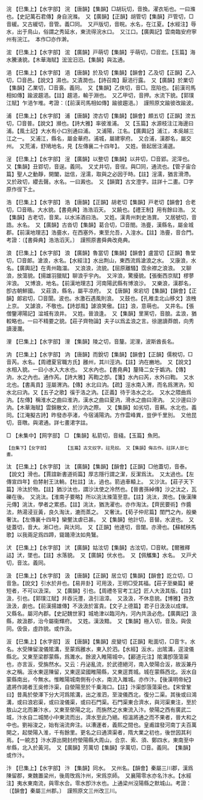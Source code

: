 <!-- { "loadSidebar": true } -->
浣	【巳集上】【水字部】	浣	【唐韻】【集韻】□胡玩切，音換。濯衣垢也。一曰滌也。【史記萬石君傳】身自浣滌。　又【廣韻】【正韻】胡管切【集韻】戸管切，□音緩。又古緩切，音管。義□同。　又戸版切，音睆。水名，在江夏。【水經注】辱水，出于鳥山，俗謂之秀延水，東流得浣水口。　又江口。【廣輿記】雲南臨安府寧州有浣江。　本作□亦作澣。

浤	【巳集上】【水字部】	浤	【廣韻】戸萌切【集韻】乎萌切，□音宏。【玉篇】海水騰湧貌。【木華海賦】浤浤汨汨。【集韻】與汯通。

浥	【巳集上】【水字部】	浥	【唐韻】於及切【集韻】【韻會】乙及切【正韻】乙入切，□音邑。【說文】濕也。又漬潤也。【詩召南】厭浥行露。　又【廣韻】於業切【集韻】乙業切，□音裛。義同。　又【集韻】乙俠切，音□。窊陷也。【前漢司馬相如傳】踰波趨浥。【註】趨浥，輸于淵也。　又乙甲切，音押。水流下貌。【郭璞江賦】乍浥乍堆。考證：〔【前漢司馬相如傳】踰彼趨浥。〕　謹照原文踰彼改踰波。 

浦	【巳集上】【水字部】	浦	【唐韻】滂古切【集韻】【韻會】頗五切【正韻】滂五切，□音普。【說文】瀕也。【詩大雅】率彼淮浦。　又【玉篇】水源枝注江海邊曰浦。【風土記】大水有小口別通曰浦。　又浦陽，江名。【廣輿記】浦江，本吳越三江之一。　又浦江，縣名，屬金華府。浦城，屬建寧府。　又合浦，漢郡名，屬交州。　又荒浦，舒鳩地名，見【左傳襄二十四年】。　又姓。晉起居注浦選。

浧	【巳集上】【水字部】	浧	【廣韻】以整切【集韻】以井切，□音郢。泥滓也。　又【集韻】丑郢切，音逞。義同。　又丈井切，音徎。與□同，通流也。【管子宙合篇】聖人之動靜，開闔，詘信，浧濡，取與之必因于時。【註】浧濡，猶言滑滯。　又於政切，纓去聲。水名。一曰澱也。　又【韻寶】古文澄字。註詳十二畫。□字原作徎下土。

浩	【巳集上】【水字部】	浩	【唐韻】【正韻】胡老切【集韻】戸老切【韻會】合老切，□音晧。大水貌。【書堯典】浩浩滔天。　又饒也。【禮王制】用有餘曰浩。　又【集韻】古老切，音杲。以水泲酒曰浩。　又姓。漢靑州刺史浩賞。　又居號切，音誥。水名。　又【廣韻】古沓切【集韻】葛合切，□音閤。浩亹，漢縣名，屬金城郡。【前漢地理志】浩亹水，在西塞外，東至允吾，入湟水。【註】浩亹，音合門。考證：〔【書舜典】浩浩滔天。〕　謹照原書舜典改堯典。 

浪	【巳集上】【水字部】	浪	【廣韻】魯當切【集韻】【韻會】盧當切【正韻】魯堂切，□音郞。滄浪，水名。【水經注】水出荆山，東西流爲滄浪之水。　又康浪，水名。【廣輿記】在靑州臨湽。　又浪浪，流貌。【屈原離騷】霑余襟之浪浪。　又聊浪，放蕩貌。【揚雄羽獵賦】聊浪乎宇內。　又浶浪，驚擾貌。【張衡西京賦】樛蓼浶浪。　又博浪，地名。【前漢地理志】河南陽武縣有博浪沙。　又樂浪，漢郡名，卽古朝鮮國。　又莊浪，縣名，屬平凉府。　又【唐韻】來宕切【集韻】【韻會】【正韻】郞宕切，□音閬。波也。水激石遇風則浪。　又鼓也。【孔稚圭北山移文】浪栧上京。　又謔浪，不敬也。【詩邶風】謔浪笑傲。【註】浪，意萌也。　又井名。【張僧鑒潯陽記】湓城有浪井。　又姓。晉浪逢。　又【集韻】里黨切，音朖。孟浪，猶較略也。一曰不精要之貌。【莊子齊物論】夫子以爲孟浪之言。徐邈讀莽朗，向秀讀漫瀾。

浬	【巳集上】【水字部】	浬	【集韻】陵之切，音釐。泥浬，波斯酋長名。

汭	【巳集上】【水字部】	汭	【唐韻】而銳切【集韻】【韻會】【正韻】儒稅切，□音芮。水名。【周禮夏官職方氏】雝州，其川涇汭。【註】汭在豳地。　又【說文】水相入貌。一曰小水入大水也。　又水內也。【書堯典】釐降二女于嬀汭。【傳】汭，水之內也。通作芮。【詩大雅】芮鞫之卽。【箋】水內曰芮，水外曰鞫。　又水北也。【書禹貢】涇屬渭汭。【傳】水北曰汭。【疏】涇水南入渭，而名爲渭汭，知水北曰汭。又【五子之歌】徯于洛之汭。【正義】待于洛水之北。　又水之隈曲爲汭。【左傳】稱淮水之曲曰淮汭，漢水之曲曰夏汭，滑水之曲曰滑汭。　又沙邊曰沙汭。【木華海賦】雲錦散文，於沙汭之際。　又【集韻】如劣切，音爇。水北也。義同。【江淹擬古詩】昨發赤亭渚，今宿浦陽汭。方作雲峰異，豈伊千里別。　又他昆切，音暾。與涒通。詳七畫涒字註。

□	【未集中】【网字部】	□	【集韻】私箭切，音綫。【玉篇】魚罔。

	【丑集下】【女字部】		【玉篇】古文奴字。註見奴。　又【集韻】侮古作。註詳人部七畫。

汰	【巳集上】【水字部】	汰	【廣韻】【集韻】【韻會】【正韻】□他蓋切，音泰。【說文】滑也。【賈誼新書道術篇】厚志隱行謂之潔，反潔爲汰。　又太過也。【左傳宣四年】伯棼射王汰輈。【杜註】汰，過也。箭過車轅上。　又沙汰。【莊子天下篇】泠汰於物。【註】猶沙汰也，謂沙汰使之泠然也。【晉書孫綽傳】沙之汰之，瓦礫在後。　又洮汰。【淮南子要略】所以洮汰滌蕩至意。【註】洮汰，潤也。【後漢陳元傳】洮汰，學者之累惑。【註】洮汰，猶洗濯也。亦作淘汰。【齊民要術】作醬法，熱湯浸豆黃，良久淘汰，漉而蒸之。　又奢汰。【荀子仲尼篇】閨門之內，般樂奢汰。【左傳襄十四年】欒黶汰虐已甚。　又【集韻】他計切，音替。水波也。　又徒蓋切，音大。淅□也，與汏同。　又【正韻】他達切，音闥。亦滑也。【蘇軾秧馬歌】以我兩足爲四蹄，聳踊滑汰如鳧鷖。

汱	【巳集上】【水字部】	汱	【廣韻】姑泫切【集韻】古泫切，□音畎。【爾雅釋詁】汱，墜也。【註】水落貌。　又【廣韻】伏水也。　又【佩觿集】水名。　又戸犬切，音泫。義同。

汲	【巳集上】【水字部】	汲	【唐韻】【正韻】居立切【集韻】【韻會】訖立切，□音急。【說文】引水於井也。【易井卦】可用汲，王明□受其福。【莊子至樂篇】綆短者，不可以汲深。　又【廣韻】引也。【周禮冬官考工記】匠人大汲其版。【註】汲，引也。【郭璞江賦】幷吞沅灃，汲引沮漳。　又汲汲，不休息貌。【博雅】孜孜汲汲，劇也。【前漢揚雄傳】不汲汲於富貴。【文子上德篇】君子日汲汲以成煇。　又縣名。屬河內郡。【史記魏世家】城垝津以臨河內，河內共汲必危。【廣輿記】汲縣，故汲郡，治今屬衞輝府。　又姓。漢汲黯。　又【集韻】極入切，音及。與伋同。伋伋，虛詐貌。或作汲。

汳	【巳集上】【水字部】	汳	【唐韻】【集韻】皮變切【正韻】毗面切，□音卞。水名。水受陳留浚儀隂溝，至蒙爲雝水，東入於泗。【水經】汳水，出隂溝，逕浚儀縣北。又東至梁郡蒙縣，爲濉水。餘波入睢陽城中。【酈道元注】隂溝卽蒗蕩渠也，亦言汳，受旃然水。又云：丹泌亂流，於武德絕河，南入滎陽合汳，故汳兼丹水之稱。汳水東逕陳留，又東逕梁國睢陽縣，又東逕貫城。城在蒙縣西北。汳水自蒙縣南出，今無水。惟睢陽城南側有小水，南流入雎城。亦作汴。【後漢明帝紀】遣將作謁者王吳修汴渠，自滎陽至於千乗海口。【註】汴渠卽蒗蕩渠也。【宋曾鞏曰】昔禹於滎澤下分大河爲隂溝，出之淮泗，至浚儀西北，復分二渠。其後或曰鴻溝，或曰浪宕渠，或曰浚儀渠，或曰石門渠。石門渠東合濟水，與河渠東注，至於敖山之北而兼汴水，又東至滎陽之北，而旃然之水東流入汴。滎陽之西有廣武二城，汴水自二城閒小中東流而出，濟水至此乃絕。桓溫將通之而不果者，晉大和之中也。劉裕浚之，始有湍流奔注。以漕運者，義熙之間也。皇甫誼發河南丁夫百萬開之，起滎陽入淮，千有餘里。更名之曰通濟渠者，隋大業之初也，後世因其利焉。【一綂志】汴水源出開封府滎陽縣大周山，合京、索、須、鄭四水，東南至中牟縣，北入於黃河。　又【廣韻】芳萬切【集韻】孚萬切，□音。義同。　【集韻】或作汴。

汴	【巳集上】【水字部】	汴	【集韻】同水。　又州名。【韻會】秦屬三川郡，漢爲陳留郡，東魏置梁州，後周攺爲汴州，宋爲京師。　又襄陽零水亦名汴水。【水經注】夷水東南流，與零水合。零水卽汴水也。上通梁州沒陽縣之默城山。考證：〔【韻會】秦屬三州郡。〕　謹照原文三州改三川。 

